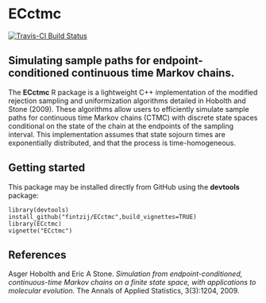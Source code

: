 <!-- README.md is generated from README.Rmd. Please edit the .Rmd file -->
ECctmc
======

[![Travis-CI Build Status](https://travis-ci.org/fintzij/ECctmc.svg?branch=master)](https://travis-ci.org/fintzij/ECctmc)

Simulating sample paths for endpoint-conditioned continuous time Markov chains.
-------------------------------------------------------------------------------

The **ECctmc** R package is a lightweight C++ implementation of the modified rejection sampling and uniformization algorithms detailed in Hobolth and Stone (2009). These algorithms allow users to efficiently simulate sample paths for continuous time Markov chains (CTMC) with discrete state spaces conditional on the state of the chain at the endpoints of the sampling interval. This implementation assumes that state sojourn times are exponentially distributed, and that the process is time-homogeneous.

Getting started
---------------

This package may be installed directly from GitHub using the **devtools** package:

    library(devtools)
    install_github("fintzij/ECctmc",build_vignettes=TRUE) 
    library(ECctmc)
    vignette("ECctmc")

References
----------

Asger Hobolth and Eric A Stone. *Simulation from endpoint-conditioned, continuous-time Markov chains on a finite state space, with applications to molecular evolution.* The Annals of Applied Statistics, 3(3):1204, 2009.
